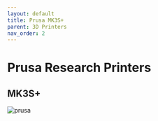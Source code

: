 ```yaml
---
layout: default
title: Prusa MK3S+
parent: 3D Printers
nav_order: 2
---
```


# Prusa Research Printers
## MK3S+

![prusa](https://www.prusa3d.com/content/wysiwyg/fotky/MK3_NEF.jpg)
